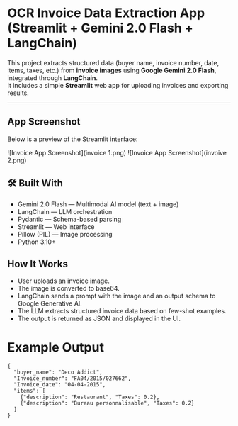 
# OCR Invoice Data Extraction App (Streamlit + Gemini 2.0 Flash + LangChain)

This project extracts structured data (buyer name, invoice number, date, items, taxes, etc.) from **invoice images** using **Google Gemini 2.0 Flash**, integrated through **LangChain**.  
It includes a simple **Streamlit** web app for uploading invoices and exporting results.

---

##  App Screenshot

Below is a preview of the Streamlit interface:

![Invoice App Screenshot](invoice 1.png)
![Invoice App Screenshot](invoive 2.png)

## 🛠️ Built With

 - Gemini 2.0 Flash — Multimodal AI model (text + image)
 - LangChain — LLM orchestration
- Pydantic — Schema-based parsing
- Streamlit — Web interface
- Pillow (PIL) — Image processing
- Python 3.10+

##  How It Works
- User uploads an invoice image.
- The image is converted to base64.
- LangChain sends a prompt with the image and an output schema to Google Generative AI.
- The LLM extracts structured invoice data based on few-shot examples.
- The output is returned as JSON and displayed in the UI.


# Example Output
```
{
  "buyer_name": "Deco Addict",
  "Invoice_number": "FA04/2015/027662",
  "Invoice_date": "04-04-2015",
  "items": [
    {"description": "Restaurant", "Taxes": 0.2},
    {"description": "Bureau personnalisable", "Taxes": 0.2}
  ]
}
```
